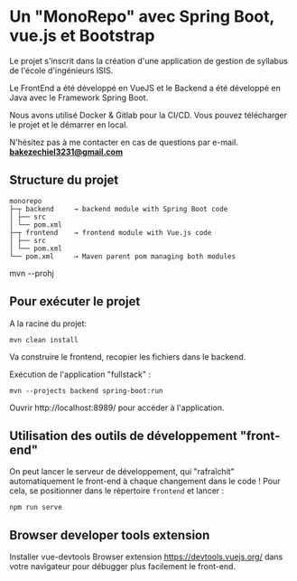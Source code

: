 # Un "MonoRepo" avec Spring Boot, vue.js et Bootstrap
Le projet s'inscrit dans la création d'une application de gestion de syllabus de l'école d'ingénieurs ISIS.

Le FrontEnd a été développé en VueJS et le Backend a été développé en Java avec le Framework Spring Boot.

Nous avons utilisé Docker & Gitlab pour la CI/CD. Vous pouvez télécharger le projet et le démarrer en local.

N'hésitez pas à me contacter en cas de questions par e-mail. **bakezechiel3231@gmail.com**

## Structure du projet

```
monorepo
├─┬ backend     → backend module with Spring Boot code
│ ├── src
│ └── pom.xml
├─┬ frontend    → frontend module with Vue.js code
│ ├── src
│ └── pom.xml
└── pom.xml     → Maven parent pom managing both modules
```
mvn --prohj
## Pour exécuter le projet

A la racine du projet: 

```
mvn clean install
```
Va construire le frontend, recopier les fichiers dans le backend.

Exécution de l'application "fullstack" :

```
mvn --projects backend spring-boot:run
```

Ouvrir http://localhost:8989/ pour accéder à l'application.

## Utilisation des outils de développement "front-end"

On peut lancer le serveur de développement, qui "rafraîchit" automatiquement le front-end à chaque changement dans le code ! Pour cela, se positionner dans le répertoire `frontend` et lancer :

```
npm run serve
```

## Browser developer tools extension

Installer vue-devtools Browser extension https://devtools.vuejs.org/ dans votre navigateur pour débugger plus facilement le front-end.
